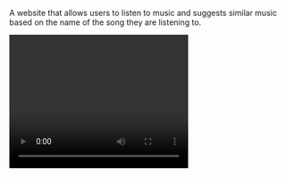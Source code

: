 A website that allows users to listen to music and suggests similar music based on the name of the song they are listening to.


<video width="320" height="240" controls>
  <source src="./video.mkv" type="video/mkv">
</video>
